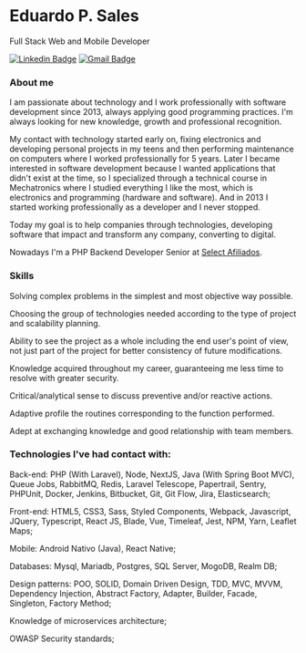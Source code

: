 # Eduardo P. Sales

Full Stack Web and Mobile Developer

[![Linkedin Badge](https://img.shields.io/badge/-LinkedIn-blue?style=flat-square&logo=Linkedin&logoColor=white&link=https://www.linkedin.com/in/eduardosp6/)](https://www.linkedin.com/in/eduardosp6/)
[![Gmail Badge](https://img.shields.io/badge/-eduardo.sp6@gmail.com-6633cc?style=flat-square&logo=Gmail&logoColor=white&link=mailto:eduardo.sp6@gmail.com)](eduardo.sp6@gmail.com)

### About me

I am passionate about technology and I work professionally with software development since 2013, always applying good programming practices. I'm always looking for new knowledge, growth and professional recognition.

My contact with technology started early on, fixing electronics and developing personal projects in my teens and then performing maintenance on computers where I worked professionally for 5 years. Later I became interested in software development because I wanted applications that didn't exist at the time, so I specialized through a technical course in Mechatronics where I studied everything I like the most, which is electronics and programming (hardware and software). And in 2013 I started working professionally as a developer and I never stopped. 

Today my goal is to help companies through technologies, developing software that impact and transform any company, converting to digital.

Nowadays I'm a PHP Backend Developer Senior at [Select Afiliados](https://selectafiliados.com.br). 

### Skills

Solving complex problems in the simplest and most objective way possible.

Choosing the group of technologies needed according to the type of project and scalability planning.

Ability to see the project as a whole including the end user's point of view, not just part of the project for better consistency of future modifications.

Knowledge acquired throughout my career, guaranteeing me less time to resolve with greater security.

Critical/analytical sense to discuss preventive and/or reactive actions.

Adaptive profile the routines corresponding to the function performed.

Adept at exchanging knowledge and good relationship with team members.

### Technologies I've had contact with:

Back-end: 
PHP (With Laravel), Node, NextJS, Java (With Spring Boot MVC), Queue Jobs, RabbitMQ, Redis, Laravel Telescope, Papertrail, Sentry, PHPUnit, Docker, Jenkins, Bitbucket, Git, Git Flow, Jira, Elasticsearch;

Front-end: 
HTML5, CSS3, Sass, Styled Components, Webpack, Javascript, JQuery, Typescript, React JS, Blade, Vue, Timeleaf, Jest, NPM, Yarn, Leaflet Maps;

Mobile: 
Android Nativo (Java), React Native;

Databases: 
Mysql, Mariadb, Postgres, SQL Server, MogoDB, Realm DB;

Design patterns: POO, SOLID, Domain Driven Design, TDD, MVC, MVVM, Dependency Injection, Abstract Factory, Adapter, Builder, Facade, Singleton, Factory Method;

Knowledge of microservices architecture;

OWASP Security standards;

<!--
**EduardoSP6/eduardosp6** is a ✨ _special_ ✨ repository because its `README.md` (this file) appears on your GitHub profile.

Here are some ideas to get you started:

- 🔭 I’m currently working on ...
- 🌱 I’m currently learning ReactJS and NextJS
- 💬 Ask me about ...
- 📫 How to reach me: ...
- 😄 Pronouns: ...
- ⚡ Fun fact: ...
-->

